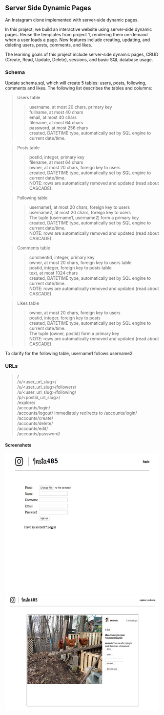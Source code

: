 ## Server Side Dynamic Pages

An Instagram clone implemented with server-side dynamic pages. 

In this project, we build an interactive website using server-side dynamic pages. Reuse the templates from project 1, rendering them on-demand when a user loads a page. New features include creating, updating, and deleting users, posts, comments, and likes.

The learning goals of this project include server-side dynamic pages, CRUD (Create, Read, Update, Delete), sessions, and basic SQL database usage.

### Schema

Update schema.sql, which will create 5 tables: users, posts, following, comments and likes. The following list describes the tables and columns:

> Users table
>> username, at most 20 chars, primary key <br/>
>> fullname, at most 40 chars <br/>
>> email, at most 40 chars <br/>
>> filename, at most 64 chars <br/>
>> password, at most 256 chars <br/>
>> created, DATETIME type, automatically set by SQL engine to current date/time. <br/>

> Posts table
>> postid, integer, primary key <br/>
>> filename, at most 64 chars <br/>
>> owner, at most 20 chars, foreign key to users <br/>
>> created, DATETIME type, automatically set by SQL engine to current date/time. <br/>
>> NOTE: rows are automatically removed and updated (read about CASCADE).  <br/>

> Following table
>> username1, at most 20 chars, foreign key to users <br/>
>> username2, at most 20 chars, foreign key to users <br/>
>> The tuple (username1, username2) form a primary key <br/>
>> created, DATETIME type, automatically set by SQL engine to current date/time. <br/>
>> NOTE: rows are automatically removed and updated (read about CASCADE). <br/>

> Comments table
>> commentid, integer, primary key <br/>
>> owner, at most 20 chars, foreign key to users table <br/>
>> postid, integer, foreign key to posts table <br/>
>> text, at most 1024 chars <br/>
>> created, DATETIME type, automatically set by SQL engine to current date/time. <br/>
>> NOTE: rows are automatically removed and updated (read about CASCADE). <br/>

> Likes table
>> owner, at most 20 chars, foreign key to users <br/>
>> postid, integer, foreign key to posts <br/>
>> created, DATETIME type, automatically set by SQL engine to current date/time. <br/>
>> The tuple (owner, postid) form a primary key <br/>
>> NOTE: rows are automatically removed and updated (read about CASCADE). <br/>

To clarify for the following table, username1 follows username2. <br/>

### URLs

> /  <br/>
> /u/<user_url_slug>/  <br/>
> /u/<user_url_slug>/followers/  <br/>
> /u/<user_url_slug>/following/  <br/>
> /p/<postid_url_slug>/  <br/>
> /explore/  <br/>
> /accounts/login/  <br/>
> /accounts/logout/ Immediately redirects to /accounts/login/ <br/>
> /accounts/create/  <br/>
> /accounts/delete/  <br/>
> /accounts/edit/  <br/>
> /accounts/password/  <br/>

#### Screenshots

<img src="insta_01.png" width="600" height="460">

<img src="insta_02.png" width="600" height="380">
